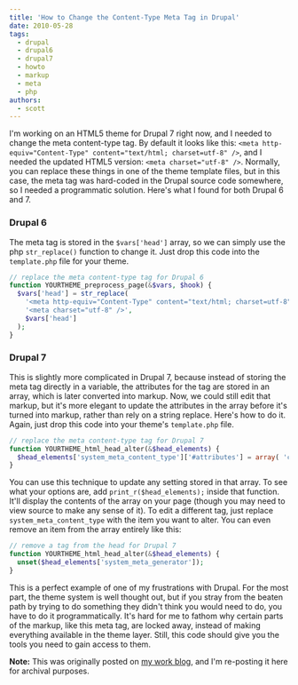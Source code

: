 ```yaml
---
title: 'How to Change the Content-Type Meta Tag in Drupal'
date: 2010-05-28
tags:
  - drupal
  - drupal6
  - drupal7
  - howto
  - markup
  - meta
  - php
authors:
  - scott
---
```


I'm working on an HTML5 theme for Drupal 7 right now, and I needed to change the meta content-type tag. By default it looks like this: `<meta http-equiv="Content-Type" content="text/html; charset=utf-8" />`, and I needed the updated HTML5 version: `<meta charset="utf-8" />`. Normally, you can replace these things in one of the theme template files, but in this case, the meta tag was hard-coded in the Drupal source code somewhere, so I needed a programmatic solution. Here's what I found for both Drupal 6 and 7.

### Drupal 6

The meta tag is stored in the `$vars['head']` array, so we can simply use the php `str_replace()` function to change it. Just drop this code into the `template.php` file for your theme.

```php
// replace the meta content-type tag for Drupal 6
function YOURTHEME_preprocess_page(&$vars, $hook) {
  $vars['head'] = str_replace(
    '<meta http-equiv="Content-Type" content="text/html; charset=utf-8" />',
    '<meta charset="utf-8" />',
    $vars['head']
  );
}
```

### Drupal 7

This is slightly more complicated in Drupal 7, because instead of storing the meta tag directly in a variable, the attributes for the tag are stored in an array, which is later converted into markup. Now, we could still edit that markup, but it's more elegant to update the attributes in the array before it's turned into markup, rather than rely on a string replace. Here's how to do it. Again, just drop this code into your theme's `template.php` file.

```php
// replace the meta content-type tag for Drupal 7
function YOURTHEME_html_head_alter(&$head_elements) {
  $head_elements['system_meta_content_type']['#attributes'] = array( 'charset' => 'utf-8' );
}
```

You can use this technique to update any setting stored in that array. To see what your options are, add `print_r($head_elements);` inside that function. It'll display the contents of the array on your page (though you may need to view source to make any sense of it). To edit a different tag, just replace `system_meta_content_type` with the item you want to alter. You can even remove an item from the array entirely like this:

```php
// remove a tag from the head for Drupal 7
function YOURTHEME_html_head_alter(&$head_elements) {
  unset($head_elements['system_meta_generator']);
}
```

This is a perfect example of one of my frustrations with Drupal. For the most part, the theme system is well thought out, but if you stray from the beaten path by trying to do something they didn't think you would need to do, you have to do it programmatically. It's hard for me to fathom why certain parts of the markup, like this meta tag, are locked away, instead of making everything available in the theme layer. Still, this code should give you the tools you need to gain access to them.

**Note:** This was originally posted on [my work blog](http://metaltoad.com/blog/scott), and I'm re-posting it here for archival purposes.
